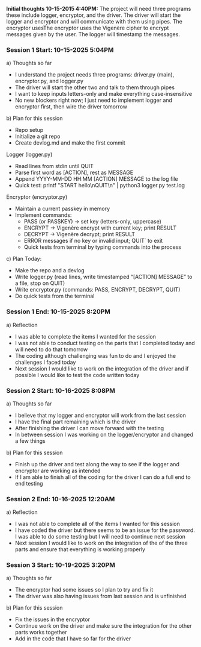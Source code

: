 **Initial thoughts 10-15-2015 4:40PM:** The project will need three programs these include logger, encryptor, and the driver. The driver will start the logger and encryptor and will communicate with them using pipes. The encryptor usesThe encryptor uses the Vigenère cipher to encrypt messages given by the user. The logger will timestamp the messages.

### Session 1 Start: 10-15-2025 5:04PM
a) Thoughts so far
- I understand the project needs three programs: driver.py (main), encryptor.py, and logger.py
- The driver will start the other two and talk to them through pipes
- I want to keep inputs letters-only and make everything case-insensitive
- No new blockers right now; I just need to implement logger and encryptor first, then wire the driver tomorrow

b) Plan for this session
- Repo setup
- Initialize a git repo
- Create devlog.md and make the first commit
  
Logger (logger.py)
- Read lines from stdin until QUIT
- Parse first word as [ACTION], rest as MESSAGE
- Append YYYY-MM-DD HH:MM [ACTION] MESSAGE to the log file
- Quick test: printf "START hello\nQUIT\n" | python3 logger.py test.log

Encryptor (encryptor.py)
- Maintain a current passkey in memory
- Implement commands:
  - PASS <key> (or PASSKEY) → set key (letters-only, uppercase)
  - ENCRYPT <TEXT> → Vigenère encrypt with current key; print RESULT <cipher>
  - DECRYPT <TEXT> → Vigenère decrypt; print RESULT <plain>
  - ERROR messages if no key or invalid input; QUIT` to exit
  - Quick tests from terminal by typing commands into the process

c) Plan Today:
- Make the repo and a devlog
- Write logger.py (read lines, write timestamped “[ACTION] MESSAGE” to a file, stop on QUIT)
- Write encryptor.py (commands: PASS, ENCRYPT, DECRYPT, QUIT)
- Do quick tests from the terminal

### Session 1 End: 10-15-2025 8:20PM
a) Reflection
- I was able to complete the items I wanted for the session
- I was not able to conduct testing on the parts that I completed today and will need to do that tomorrow
- The coding although challenging was fun to do and I enjoyed the challenges I faced today
- Next session I would like to work on the integration of the driver and if possible I would like to test the code written today

### Session 2 Start: 10-16-2025 8:08PM
a) Thoughts so far
- I believe that my logger and encryptor will work from the last session
- I have the final part remaining which is the driver
- After finishing the driver I can move forward with the testing
- In between session I was working on the logger/encryptor and changed a few things

b) Plan for this session
- Finish up the driver and test along the way to see if the logger and encryptor are working as intended
- If I am able to finish all of the coding for the driver I can do a full end to end testing

### Session 2 End: 10-16-2025 12:20AM
a) Reflection
- I was not able to complete all of the items I wanted for this session
- I have coded the driver but there seems to be an issue for the password. I was able to do some testing but I will need to continue next session 
- Next session I would like to work on the integration of the of the three parts and ensure that everything is working properly

### Session 3 Start: 10-19-2025 3:20PM
a) Thoughts so far
- The encryptor had some issues so I plan to try and fix it
- The driver was also having issues from last session and is unfinished

b) Plan for this session
- Fix the issues in the encryptor
- Continue work on the driver and make sure the integration for the other parts works together
- Add in the code that I have so far for the driver
